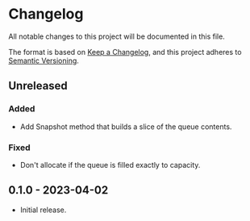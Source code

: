 # Changelog
All notable changes to this project will be documented in this file.

The format is based on [Keep a Changelog](https://keepachangelog.com/en/1.0.0/),
and this project adheres to [Semantic Versioning](https://semver.org/spec/v2.0.0.html).

## Unreleased
### Added
- Add Snapshot method that builds a slice of the queue contents.

### Fixed
- Don't allocate if the queue is filled exactly to capacity.

## 0.1.0 - 2023-04-02

- Initial release.
